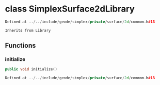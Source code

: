 # class SimplexSurface2dLibrary

```cpp
Defined at ../../include/geode/simplex/private/surface/2d/common.h#13
```

```cpp
Inherits from Library
```



## Functions

### initialize

```cpp
public void initialize()
```

```cpp
Defined at ../../include/geode/simplex/private/surface/2d/common.h#13
```



